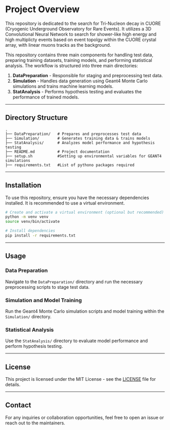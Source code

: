 # Project Overview
This repository is dedicated to the search for Tri-Nucleon decay in CUORE (Cryogenic Underground Observatory for Rare Events). It utilizes a 3D Convolutional Neural Network to search for shower-like high energy and high multiplicty events based on event topolgy within the CUORE crystal array, with linear muons tracks as the background.

This repository contains three main components for handling test data, preparing training datasets, training models, and performing statistical analysis. The workflow is structured into three main directories:

1. **DataPreparation** - Responsible for staging and preprocessing test data.
2. **Simulation** - Handles data generation using Geant4 Monte Carlo simulations and trains machine learning models.
3. **StatAnalysis** - Performs hypothesis testing and evaluates the performance of trained models.

---

## Directory Structure

```
.
├── DataPreparation/   # Prepares and preprocesses test data
├── Simulation/        # Generates training data & trains models
├── StatAnalysis/      # Analyzes model performance and hypothesis testing
├── README.md          # Project documentation
├── setup.sh           #Setting up environmental variables for GEANT4 simulations
├── requirements.txt   #List of pythono packages required

```

---

## Installation

To use this repository, ensure you have the necessary dependencies installed. It is recommended to use a virtual environment.

```bash
# Create and activate a virtual environment (optional but recommended)
python -m venv venv
source venv/bin/activate

# Install dependencies
pip install -r requirements.txt
```

---

## Usage

### Data Preparation
Navigate to the `DataPreparation/` directory and run the necessary preprocessing scripts to stage test data.

### Simulation and Model Training
Run the Geant4 Monte Carlo simulation scripts and model training within the `Simulation/` directory.

### Statistical Analysis
Use the `StatAnalysis/` directory to evaluate model performance and perform hypothesis testing.

---

## License

This project is licensed under the MIT License - see the [LICENSE](LICENSE) file for details.

---

## Contact

For any inquiries or collaboration opportunities, feel free to open an issue or reach out to the maintainers.

